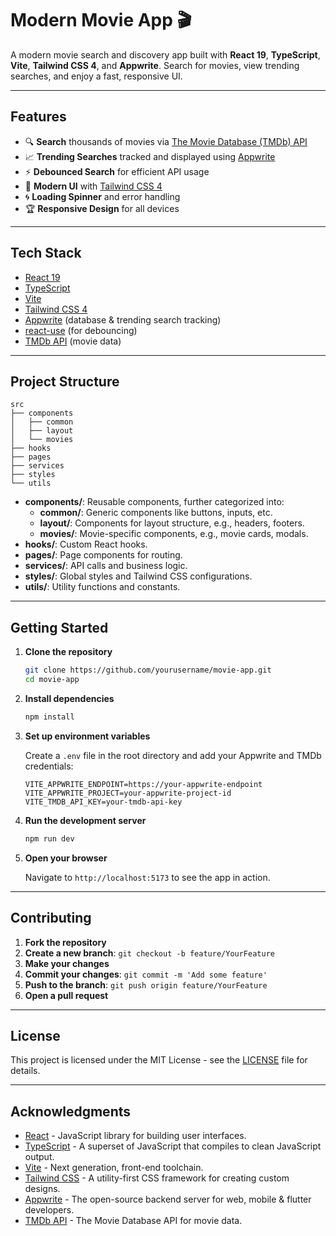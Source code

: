 # Modern Movie App 🎬

A modern movie search and discovery app built with **React 19**, **TypeScript**, **Vite**, **Tailwind CSS 4**, and **Appwrite**. Search for movies, view trending searches, and enjoy a fast, responsive UI.

---

## Features

- 🔍 **Search** thousands of movies via [The Movie Database (TMDb) API](https://www.themoviedb.org/documentation/api)
- 📈 **Trending Searches** tracked and displayed using [Appwrite](https://appwrite.io/)
- ⚡ **Debounced Search** for efficient API usage
- 🎨 **Modern UI** with [Tailwind CSS 4](https://tailwindcss.com/)
- 🌀 **Loading Spinner** and error handling
- 🏆 **Responsive Design** for all devices

---

## Tech Stack

- [React 19](https://react.dev/)
- [TypeScript](https://www.typescriptlang.org/)
- [Vite](https://vitejs.dev/)
- [Tailwind CSS 4](https://tailwindcss.com/)
- [Appwrite](https://appwrite.io/) (database & trending search tracking)
- [react-use](https://github.com/streamich/react-use) (for debouncing)
- [TMDb API](https://www.themoviedb.org/documentation/api) (movie data)

---

## Project Structure

```plaintext
src
├── components
│   ├── common
│   ├── layout
│   └── movies
├── hooks
├── pages
├── services
├── styles
└── utils
```

- **components/**: Reusable components, further categorized into:
  - **common/**: Generic components like buttons, inputs, etc.
  - **layout/**: Components for layout structure, e.g., headers, footers.
  - **movies/**: Movie-specific components, e.g., movie cards, modals.
- **hooks/**: Custom React hooks.
- **pages/**: Page components for routing.
- **services/**: API calls and business logic.
- **styles/**: Global styles and Tailwind CSS configurations.
- **utils/**: Utility functions and constants.

---

## Getting Started

1. **Clone the repository**

   ```bash
   git clone https://github.com/yourusername/movie-app.git
   cd movie-app
   ```

2. **Install dependencies**

   ```bash
   npm install
   ```

3. **Set up environment variables**

   Create a `.env` file in the root directory and add your Appwrite and TMDb credentials:

   ```env
   VITE_APPWRITE_ENDPOINT=https://your-appwrite-endpoint
   VITE_APPWRITE_PROJECT=your-appwrite-project-id
   VITE_TMDB_API_KEY=your-tmdb-api-key
   ```

4. **Run the development server**

   ```bash
   npm run dev
   ```

5. **Open your browser**

   Navigate to `http://localhost:5173` to see the app in action.

---

## Contributing

1. **Fork the repository**
2. **Create a new branch**: `git checkout -b feature/YourFeature`
3. **Make your changes**
4. **Commit your changes**: `git commit -m 'Add some feature'`
5. **Push to the branch**: `git push origin feature/YourFeature`
6. **Open a pull request**

---

## License

This project is licensed under the MIT License - see the [LICENSE](LICENSE) file for details.

---

## Acknowledgments

- [React](https://reactjs.org/) - JavaScript library for building user interfaces.
- [TypeScript](https://www.typescriptlang.org/) - A superset of JavaScript that compiles to clean JavaScript output.
- [Vite](https://vitejs.dev/) - Next generation, front-end toolchain.
- [Tailwind CSS](https://tailwindcss.com/) - A utility-first CSS framework for creating custom designs.
- [Appwrite](https://appwrite.io/) - The open-source backend server for web, mobile & flutter developers.
- [TMDb API](https://www.themoviedb.org/documentation/api) - The Movie Database API for movie data.

